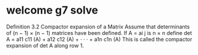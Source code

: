 # welcome g7 solve

Definition 3.2 Compactor expansion of a Matrix
Assume that determinants of (n − 1) × (n − 1) matrices have been defined. If A = ai j is n × n define det A = a11 c11 (A) + a12 c12 (A) + · · · + a1n c1n (A)
This is called the compactor expansion of det A along row 1.

